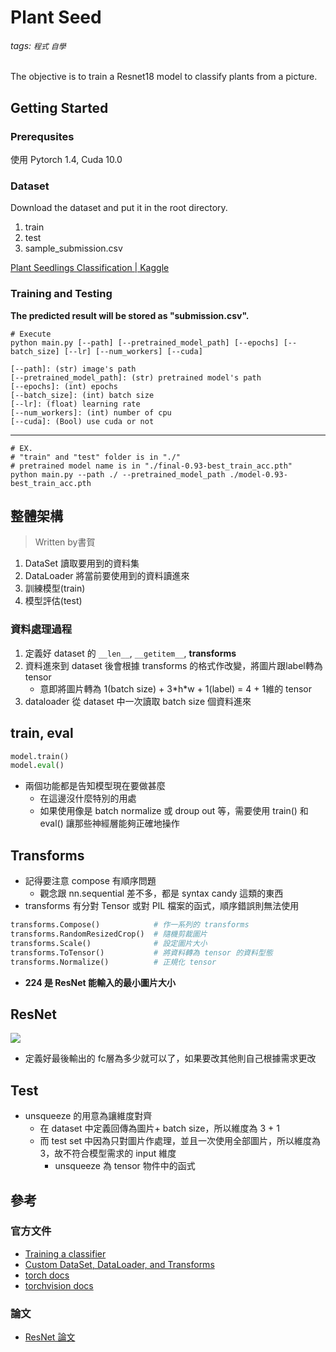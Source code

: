 # Plant Seed
###### tags: `程式` `自學`

The objective is to train a Resnet18 model to classify plants from a picture.

## Getting Started

### Prerequsites
使用 Pytorch 1.4, Cuda 10.0

### Dataset
Download the dataset and put it in the root directory.
1. train
2. test
3. sample_submission.csv

[Plant Seedlings Classification | Kaggle](https://www.kaggle.com/c/plant-seedlings-classification/data)

### Training and Testing
**The predicted result will be stored as "submission.csv".**

```info=
# Execute
python main.py [--path] [--pretrained_model_path] [--epochs] [--batch_size] [--lr] [--num_workers] [--cuda]

[--path]: (str) image's path 
[--pretrained_model_path]: (str) pretrained model's path
[--epochs]: (int) epochs
[--batch_size]: (int) batch size
[--lr]: (float) learning rate
[--num_workers]: (int) number of cpu
[--cuda]: (Bool) use cuda or not

```
---

```python=
# EX. 
# "train" and "test" folder is in "./"
# pretrained model name is in "./final-0.93-best_train_acc.pth"
python main.py --path ./ --pretrained_model_path ./model-0.93-best_train_acc.pth 
```

## 整體架構
> Written by書賀

1. DataSet 讀取要用到的資料集
2. DataLoader 將當前要使用到的資料讀進來
3. 訓練模型(train)
4. 模型評估(test)

### 資料處理過程

1. 定義好 dataset 的 `__len__`, `__getitem__`, **transforms**
2. 資料進來到 dataset 後會根據 transforms 的格式作改變，將圖片跟label轉為 tensor
	- 意即將圖片轉為 1(batch size) + 3\*h\*w + 1(label) = 4 + 1維的 tensor
3. dataloader 從 dataset 中一次讀取 batch size 個資料進來

## train, eval

```python
model.train()
model.eval()
```

- 兩個功能都是告知模型現在要做甚麼
	- 在這邊沒什麼特別的用處
	- 如果使用像是 batch normalize 或 droup out 等，需要使用 train() 和 eval() 讓那些神經層能夠正確地操作

## Transforms

- 記得要注意 compose 有順序問題
	- 觀念跟 nn.sequential 差不多，都是 syntax candy 這類的東西
- transforms 有分對 Tensor 或對 PIL 檔案的函式，順序錯誤則無法使用

```python
transforms.Compose() 			# 作一系列的 transforms
transforms.RandomResizedCrop() 	# 隨機剪裁圖片
transforms.Scale()				# 設定圖片大小
transforms.ToTensor()			# 將資料轉為 tensor 的資料型態
transforms.Normalize()			# 正規化 tensor
```

- **224 是 ResNet 能輸入的最小圖片大小**

## ResNet

![](https://i.imgur.com/G3RjuFs.png)
- 定義好最後輸出的 fc層為多少就可以了，如果要改其他則自己根據需求更改

## Test

- unsqueeze 的用意為讓維度對齊
	- 在 dataset 中定義回傳為圖片+ batch size，所以維度為 3 + 1
	- 而 test set 中因為只對圖片作處理，並且一次使用全部圖片，所以維度為 3，故不符合模型需求的 input 維度
		- unsqueeze 為 tensor 物件中的函式

## 參考

### 官方文件

- [Training a classifier](https://pytorch.org/tutorials/beginner/blitz/cifar10_tutorial.html)
- [Custom DataSet, DataLoader, and Transforms](https://pytorch.org/tutorials/beginner/data_loading_tutorial.html)
- [torch docs](https://pytorch.org/docs/stable/torch.html)
- [torchvision docs](https://pytorch.org/docs/stable/torchvision.html)

### 論文

- [ResNet 論文](https://arxiv.org/pdf/1512.03385.pdf)